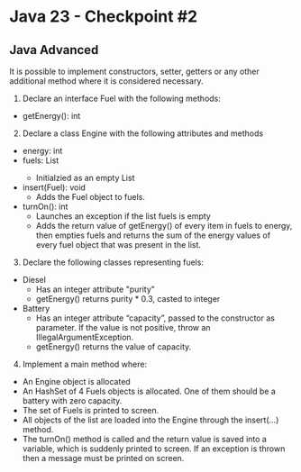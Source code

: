 # Java 23 - Checkpoint #2
## Java Advanced
It is possible to implement constructors, setter, getters or any other additional method where it is considered necessary.
1. Declare an interface Fuel with the following methods:
- getEnergy(): int
2. Declare a class Engine with the following attributes and methods
- energy: int
- fuels: List<Fuel>
  - Initialzied as an empty List
- insert(Fuel): void
  - Adds the Fuel object to fuels.
- turnOn(): int
  - Launches an exception if the list fuels is empty
  - Adds the return value of getEnergy() of every item in fuels to energy, then empties fuels and returns the sum of the energy values of every fuel object that was present in the list.
3. Declare the following classes representing fuels:
- Diesel
  - Has an integer attribute "purity"
  - getEnergy() returns purity * 0.3, casted to integer
- Battery
  - Has an integer attribute “capacity”, passed to the constructor as parameter. If the value is not positive, throw an IllegalArgumentException.
  - getEnergy() returns the value of capacity.
4. Implement a main method where:
- An Engine object is allocated
- An HashSet of 4 Fuels objects is allocated. One of them should be a battery
with zero capacity.
- The set of Fuels is printed to screen.
- All objects of the list are loaded into the Engine through the insert(...) method.
- The turnOn() method is called and the return value is saved into a variable, which is suddenly printed to screen. If an exception is thrown then a message must be printed on screen.
